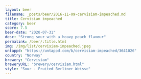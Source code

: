 ```yaml
---
layout: beer
filename: _posts/beer/2016-11-09-cervisiam-impeached.md
title: Cervisiam impeached
category: beer
score: 7.5
beer-date: "2020-07-31"
desc: "Strong sour with a heavy peach flavour"
permalink: /beer/:title.html
img: /img/list/cervisiam-impeached.jpeg
untappd: "https://untappd.com/b/cervisiam-impeached/3641026"
country: "Norway"
brewery: "Cervisiam"
breweryURL: "brewery/cervisiam.html"
style: "Sour - Fruited Berliner Weisse"
---
```

